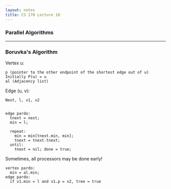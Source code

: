 ```yaml
---
layout: notes
title: CS 170 Lecture 10
---
```


### Parallel Algorithms

- - -

### Boruvka's Algorithm

Vertex u:     

    p (pointer to the other endpoint of the shortest edge out of u) 
    Initially P(u) = u
    al (Adjacency list)

Edge (u, v):  

    Next, l, v1, v2


    edge pardo:
      tnext = next;
      min = l;

      repeat:
        min = min[tnext.min, min];
        tnext = tnext.tnext;
      until:
        tnext = nil; done = true;

Sometimes, all processors may be done early!

    vertex pardo:
      min = al.min;
    edge pardo:
      if v1.min = l and v1.p = v2, tree = true

